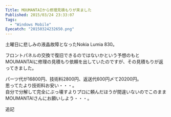 ```yaml
---
Title: MOUMANTAIから修理見積もりが来ました
Published: 2015/03/24 23:33:07
Tags:
  - "Windows Mobile"
Eyecatch: "20150324232650.png"
---
```

土曜日に悲しみの液晶故障となったNokia Lumia 830。  

フロントパネルの交換で復旧できるのではないかという予想のもとMOUMANTAIに修理の見積もり依頼を出していたのですが、その見積もりが返ってきました。  


パーツ代が16800円、技術料2800円、返送代600円〆て20200円。  
思ってたより技術料お安い・・・。  
自分で分解して完全にぶっ壊すよりプロに頼んだほうが間違いないのでこのままMOUMANTAIさんにお願いしよう・・・。  

追記  

<?# EmbedLink "https://blog.hitsujin.jp/entry/2015/06/17/235056" /?>


